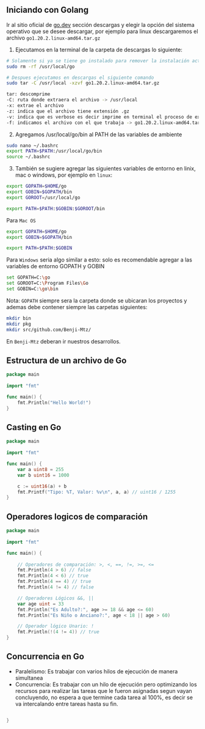 ## Iniciando con Golang

Ir al sitio oficial de [go.dev](https://go.dev/) sección descargas y elegir la opción del sistema operativo que se desee descargar, por ejemplo para linux descargaremos el archivo `go1.20.2.linux-amd64.tar.gz`

1. Ejecutamos en la terminal de la carpeta de descargas lo siguiente:
```sh
# Solamente si ya se tiene go instalado para remover la instalación actual
sudo rm -rf /usr/local/go

# Despues ejecutamos en descargas el siguiente comando
sudo tar -C /usr/local -xzvf go1.20.2.linux-amd64.tar.gz

tar: descomprime
-C: ruta donde extraera el archivo -> /usr/local
-x: extrae el archivo
-z: indica que el archivo tiene extensión .gz
-v: indica que es verbose es decir imprime en terminal el proceso de extracción
-f: indicamos el archivo con el que trabaja -> go1.20.2.linux-amd64.tar.gz
```
2. Agregamos /usr/local/go/bin al PATH de las variables de ambiente

```sh
sudo nano ~/.bashrc
export PATH=$PATH:/usr/local/go/bin
source ~/.bashrc
```
3. También se sugiere agregar las siguientes variables de entorno en linix, mac o windows, por ejemplo en ``linux``:
```sh
export GOPATH=$HOME/go
export GOBIN=$GOPATH/bin
export GOROOT=/usr/local/go

export PATH=$PATH:$GOBIN:$GOROOT/bin
```

Para ``Mac OS``
```sh
export GOPATH=$HOME/go
export GOBIN=$GOPATH/bin

export PATH=$PATH:$GOBIN
```

Para ``Windows`` seria algo similar a esto: solo es recomendable agregar a las variables de entorno GOPATH y GOBIN
```sh
set GOPATH=C:\go
set GOROOT=C:\Program Files\Go
set GOBIN=C:\go\bin
```
Nota: `GOPATH` siempre sera la carpeta donde se ubicaran los proyectos y ademas debe contener siempre las carpetas siguientes:

```sh
mkdir bin
mkdir pkg
mkdir src/github.com/Benji-Mtz/
```
En `Benji-Mtz` deberan ir nuestros desarrollos.

## Estructura de un archivo de Go

```go
package main
 
import "fmt"

func main() {
    fmt.Println("Hello World!")
}
```
## Casting en Go

```go
package main
 
import "fmt"

func main() {
    var a uint8 = 255
    var b uint16 = 1000

    c := uint16(a) + b
    fmt.Printf("Tipo: %T, Valor: %v\n", a, a) // uint16 / 1255
}
```
## Operadores logicos de comparación

```go
package main
 
import "fmt"

func main() {
   
    // Operadores de comparación: >, <, ==, !=, >=, <=
    fmt.Println(4 > 6) // false
    fmt.Println(4 < 6) // true
    fmt.Println(4 == 4) // true
    fmt.Println(4 != 4) // false

    // Operadores Lógicos &&, ||
    var age uint = 33
    fmt.Println("Es Adulto?:", age >= 18 && age <= 60)
    fmt.Println("Es Niño o Anciano?:", age < 18 || age > 60)

    // Operador lógico Unario: !
    fmt.Println(!(4 != 4)) // true
}
```

## Concurrencia en Go

* Paralelismo: Es trabajar con varios hilos de ejecución de manera simultanea
* Concurrencia: Es trabajar con un hilo de ejecución pero optimizando los recursos para realizar las tareas que le fueron asignadas segun vayan concluyendo, no espera a que termine cada tarea al 100%, es decir se va intercalando entre tareas hasta su fin.

```go

}
```
